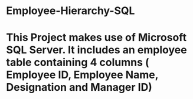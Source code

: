 # Employee-Hierarchy-SQL
# This Project makes use of Microsoft SQL Server. It includes an employee table containing 4 columns ( Employee ID, Employee Name, Designation and Manager ID) 
